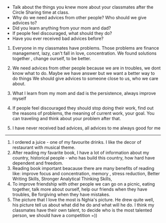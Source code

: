 - Talk about the things you knew more about your classmates after the Circle Sharing time at class.  
- Why do we need advices from other people? Who should we give adivices to?  
- Did you learn anything from your mom and dad?  
- If people feel discouraged, what should they do?
- Have you ever received bad advices before?  

1. Everyone in my classmates have problems. 
Those problems are finance management, lazy, can't fall in love, concentration. 
We found solutions together , change ourself, to be better.

2. We need advices from other people because we are in troubles, we dont know what to do. 
Maybe we have answer but we want a better way to do things
We should give advices to someone close to us, who we care about.

3. What I learn from my mom and dad is the persistence, always improve myself

4.  If people feel discouraged they should stop doing their work, 
find out the reasons of problems, the meaning of current work, your goal. 
You can traveling and think about your problem after that.

5. I have never received bad advices, all advices to me always good for me
--- 
1. I ordered a juice - one of my favourite drinks. I like the decor of restaurant with musical theme.
2. After reading my favarite book, I have a lot of information about my country, historical people - who has build this country, how hard have dependent and freedom. 
3. Reading book important beacause there are many benefits of reading like: improve focus and concentration, memory , stress reduction, Better Writing Skills, Stronger Analytical Thinking Skills,
4. To improve friendship with other people we can go on a picnic, eating together, talk more about ourself, help our friends when they have troubles, Be forgiving when they have mistakes.
5. The picture that I love the most is Nghia's picture. He drew quite well, his picture tell us about what did he do and what will he do. I think my classmates have their own talent, to decide who is the most talented person, we should have a competition =))


